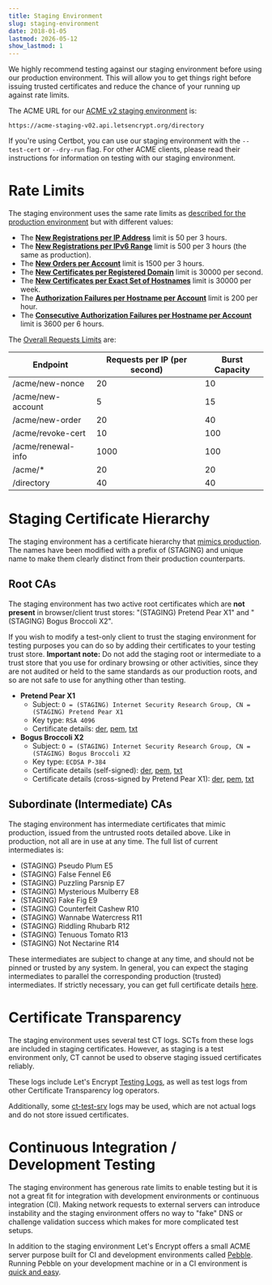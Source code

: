 ```yaml
---
title: Staging Environment
slug: staging-environment
date: 2018-01-05
lastmod: 2026-05-12
show_lastmod: 1
---
```



We highly recommend testing against our staging environment before using our production environment. This will allow you to get things right before issuing trusted certificates and reduce the chance of your running up against rate limits.

The ACME URL for our [ACME v2 staging environment](https://community.letsencrypt.org/t/staging-endpoint-for-acme-v2/49605) is:

`https://acme-staging-v02.api.letsencrypt.org/directory`

If you're using Certbot, you can use our staging environment with the `--test-cert` or `--dry-run` flag. For other ACME clients, please read their instructions for information on testing with our staging environment.

# Rate Limits

The staging environment uses the same rate limits as [described for the production environment](/docs/rate-limits) but with different values:

* The **[New Registrations per IP Address](/docs/rate-limits/#new-registrations-per-ip-address)** limit is 50 per 3 hours.
* The **[New Registrations per IPv6 Range](/docs/rate-limits/#new-registrations-per-ipv6-range)** limit is 500 per 3 hours (the same as production).
* The **[New Orders per Account](/docs/rate-limits/#new-orders-per-account)** limit is 1500 per 3 hours.
* The **[New Certificates per Registered Domain](/docs/rate-limits/#new-certificates-per-registered-domain)** limit is 30000 per second.
* The **[New Certificates per Exact Set of Hostnames](/docs/rate-limits/#new-certificates-per-exact-set-of-hostnames)** limit is 30000 per week.
* The **[Authorization Failures per Hostname per Account](/docs/rate-limits/#authorization-failures-per-hostname-per-account)** limit is 200 per hour.
* The **[Consecutive Authorization Failures per Hostname per Account](/docs/rate-limits/#consecutive-authorization-failures-per-hostname-per-account)** limit is 3600 per 6 hours.

The [Overall Requests Limits](/docs/rate-limits/#overall-requests-limit) are:

| Endpoint           | Requests per IP (per second) | Burst Capacity |
|--------------------|------------------------------|----------------|
| /acme/new-nonce    | 20                           | 10             |
| /acme/new-account  | 5                            | 15             |
| /acme/new-order    | 20                           | 40             |
| /acme/revoke-cert  | 10                           | 100            |
| /acme/renewal-info | 1000                         | 100            |
| /acme/*            | 20                           | 20             |
| /directory         | 40                           | 40             |

# Staging Certificate Hierarchy

The staging environment has a certificate hierarchy that [mimics production](/certificates). The names have been modified with a prefix of (STAGING) and unique name to make them clearly distinct from their production counterparts.

## Root CAs

The staging environment has two active root certificates which are **not present** in browser/client trust stores: "(STAGING) Pretend Pear X1" and "(STAGING) Bogus Broccoli X2".

If you wish to modify a test-only client to trust the staging environment for testing purposes you can do so by adding their certificates to your testing trust store. **Important note:** Do not add the staging root or intermediate to a trust store that you use for ordinary browsing or other activities, since they are not audited or held to the same standards as our production roots, and so are not safe to use for anything other than testing.

* **Pretend Pear X1**
  * Subject: `O = (STAGING) Internet Security Research Group, CN = (STAGING) Pretend Pear X1`
  * Key type: `RSA 4096`
  * Certificate details: [der](/certs/staging/letsencrypt-stg-root-x1.der), [pem](/certs/staging/letsencrypt-stg-root-x1.pem), [txt](/certs/staging/letsencrypt-stg-root-x1.txt)
* **Bogus Broccoli X2**
  * Subject: `O = (STAGING) Internet Security Research Group, CN = (STAGING) Bogus Broccoli X2`
  * Key type: `ECDSA P-384`
  * Certificate details (self-signed): [der](/certs/staging/letsencrypt-stg-root-x2.der), [pem](/certs/staging/letsencrypt-stg-root-x2.pem), [txt](/certs/staging/letsencrypt-stg-root-x2.txt)
  * Certificate details (cross-signed by Pretend Pear X1): [der](/certs/staging/letsencrypt-stg-root-x2-signed-by-x1.der), [pem](/certs/staging/letsencrypt-stg-root-x2-signed-by-x1.pem), [txt](/certs/staging/letsencrypt-stg-root-x2-signed-by-x1.txt)

## Subordinate (Intermediate) CAs

The staging environment has intermediate certificates that mimic production, issued from the untrusted roots detailed above. Like in production, not all are in use at any time. The full list of current intermediates is:

* (STAGING) Pseudo Plum E5
* (STAGING) False Fennel E6
* (STAGING) Puzzling Parsnip E7
* (STAGING) Mysterious Mulberry E8
* (STAGING) Fake Fig E9
* (STAGING) Counterfeit Cashew R10
* (STAGING) Wannabe Watercress R11
* (STAGING) Riddling Rhubarb R12
* (STAGING) Tenuous Tomato R13
* (STAGING) Not Nectarine R14

These intermediates are subject to change at any time, and should not be pinned or trusted by any system. In general, you can expect the staging intermediates to parallel the corresponding production (trusted) intermediates. If strictly necessary, you can get full certificate details [here](https://github.com/letsencrypt/website/blob/main/static/certs/staging).

# Certificate Transparency

The staging environment uses several test CT logs. SCTs from these logs are included in staging certificates. However,
as staging is a test environment only, CT cannot be used to observe staging issued certificates reliably.

These logs include Let's Encrypt [Testing Logs](/docs/ct-logs#testing), as well as test logs from other Certificate
Transparency log operators.

Additionally, some [ct-test-srv](https://pkg.go.dev/github.com/letsencrypt/boulder/test/ct-test-srv) logs may be used,
which are not actual logs and do not store issued certificates.

# Continuous Integration / Development Testing

The staging environment has generous rate limits to enable testing but it is not a great fit for integration with development environments or continuous integration (CI). Making network requests to external servers can introduce instability and the staging environment offers no way to "fake" DNS or challenge validation success which makes for more complicated test setups.

In addition to the staging environment Let's Encrypt offers a small ACME server purpose built for CI and development environments called [Pebble](https://github.com/letsencrypt/pebble). Running Pebble on your development machine or in a CI environment is [quick and easy](https://github.com/letsencrypt/pebble#docker).
